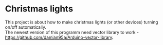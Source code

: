 # Christmas lights

This project is about how to make christmas lights (or other devices) turning on/off automatically.\
The newest version of this programm need vector library to work - https://github.com/damian95a/Arduino-vector-library.
